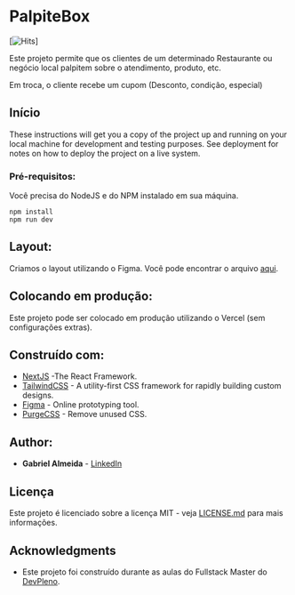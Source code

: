 # PalpiteBox

[![Hits](https://hits.seeyoufarm.com/api/count/incr/badge.svg?url=https%3A%2F%2Fhttps%2F%2Fgithub.com%2Fggalmeida1%2Fpalpitebox%2Fgithub.com%2Fgjbae1212%2Fhit-counter&count_bg=%231A97E3&title_bg=%23555555&icon=&icon_color=%23E7E7E7&title=hits&edge_flat=false)]

Este projeto permite que os clientes de um determinado Restaurante ou negócio local palpitem sobre o atendimento, produto, etc.

Em troca, o cliente recebe um cupom (Desconto, condição, especial)

## Início

These instructions will get you a copy of the project up and running on your local machine for development and testing purposes. See deployment for notes on how to deploy the project on a live system.

### Pré-requisitos:

Você precisa do NodeJS e do NPM instalado em sua máquina.

```
npm install
npm run dev
```

## Layout:

Criamos o layout utilizando o Figma. Você pode encontrar o arquivo [aqui](https://www.figma.com/file/HxvAYhS6l7UDI49u8uLdaC/palpite-box?node-id=0%3A1).

## Colocando em produção:

Este projeto pode ser colocado em produção utilizando o Vercel (sem configurações extras).

## Construído com:

* [NextJS](https://nextjs.org/) -The React Framework.
* [TailwindCSS](https://tailwindcss.com/) - A utility-first CSS framework for
rapidly building custom designs.
* [Figma](https://figma.com/) - Online prototyping tool.
* [PurgeCSS](https://purgecss.com/) - Remove unused CSS. 

## Author:

* **Gabriel Almeida** - [LinkedIn](https://www.linkedin.com/in/ggalmeida/)


## Licença

Este projeto é licenciado sobre a licença MIT - veja [LICENSE.md](LICENSE.md) para mais informações.

## Acknowledgments

* Este projeto foi construído durante as aulas do Fullstack Master do [DevPleno](https://devpleno.com).

